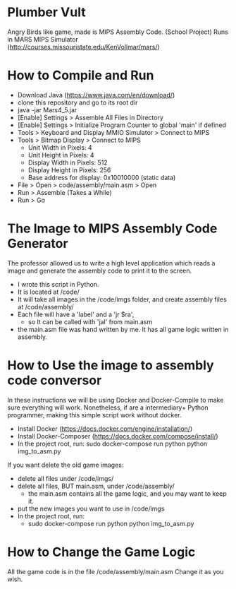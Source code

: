 # Plumber Vult
Angry Birds like game, made is MIPS Assembly Code. (School Project)
Runs in MARS MIPS Simulator (http://courses.missouristate.edu/KenVollmar/mars/)

# How to Compile and Run
* Download Java (https://www.java.com/en/download/) 
* clone this repository and go to its root dir
* java -jar Mars4_5.jar
* [Enable] Settings > Assemble All Files in Directory
* [Enable] Settings > Initialize Program Counter to global 'main' if defined
* Tools > Keyboard and Display MMIO Simulator > Connect to MIPS
* Tools > Bitmap Display > Connect to MIPS
    * Unit Width in Pixels:     4
    * Unit Height in Pixels:    4
    * Display Width in Pixels:  512
    * Display Height in Pixels: 256
    * Base address for display: 0x10010000 (static data)
* File > Open > code/assembly/main.asm > Open
* Run > Assemble (Takes a While)
* Run > Go

# The Image to MIPS Assembly Code Generator 
The professor allowed us to write a high level application which reads a image and generate the assembly code to print it to the screen.

* I wrote this script in Python. 
* It is located at /code/
* It will take all images in the /code/imgs folder, and create assembly files at /code/assembly/
* Each file will have a 'label' and a 'jr $ra', 
   * so It can be called with 'jal' from main.asm
* the main.asm file was hand written by me. It has all game logic written in assembly.


# How to Use the image to assembly code conversor
In these instructions we will be using Docker and Docker-Compile to make sure everything will work.
Nonetheless, if are a intermediary+ Python programmer, making this simple script work without docker.

* Install Docker (https://docs.docker.com/engine/installation/)
* Install Docker-Composer (https://docs.docker.com/compose/install/)
* In the project root, run:
    sudo docker-compose run python python img_to_asm.py

If you want delete the old game images:
  * delete all files under /code/imgs/
  * delete all files, BUT main.asm, under /code/assembly/
    * the main.asm contains all the game logic, and you may want to keep it.
  * put the new images you want to use in /code/imgs
  * In the project root, run:
    * sudo docker-compose run python python img_to_asm.py

# How to Change the Game Logic
All the game code is in the file /code/assembly/main.asm
Change it as you wish.
